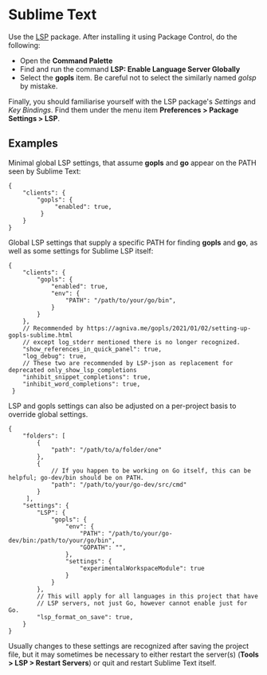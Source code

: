 # Sublime Text

Use the [LSP] package. After installing it using Package Control, do the following:

* Open the **Command Palette**
* Find and run the command **LSP: Enable Language Server Globally**
* Select the **gopls** item. Be careful not to select the similarly named *golsp* by mistake.

Finally, you should familiarise yourself with the LSP package's *Settings* and *Key Bindings*. Find them under the menu item **Preferences > Package Settings > LSP**.

## Examples
Minimal global LSP settings, that assume **gopls** and **go** appear on the PATH seen by Sublime Text:<br>
```
{
    "clients": {
        "gopls": {
             "enabled": true,
         }
    }
}
```

Global LSP settings that supply a specific PATH for finding **gopls** and **go**, as well as some settings for Sublime LSP itself:
```
{
    "clients": {
        "gopls": {
            "enabled": true,
            "env": {
                "PATH": "/path/to/your/go/bin",
            }
        }
    },
    // Recommended by https://agniva.me/gopls/2021/01/02/setting-up-gopls-sublime.html
    // except log_stderr mentioned there is no longer recognized.
    "show_references_in_quick_panel": true,
    "log_debug": true,
    // These two are recommended by LSP-json as replacement for deprecated only_show_lsp_completions
    "inhibit_snippet_completions": true,
    "inhibit_word_completions": true,
 }
 ```

LSP and gopls settings can also be adjusted on a per-project basis to override global settings.
```
{
    "folders": [
        {
            "path": "/path/to/a/folder/one"
        },
        {
            // If you happen to be working on Go itself, this can be helpful; go-dev/bin should be on PATH.
            "path": "/path/to/your/go-dev/src/cmd"
        }
     ],
    "settings": {
        "LSP": {
            "gopls": {
                "env": {
                    "PATH": "/path/to/your/go-dev/bin:/path/to/your/go/bin",
                    "GOPATH": "",
                },
                "settings": {
                    "experimentalWorkspaceModule": true
                }
            }
        },
        // This will apply for all languages in this project that have
        // LSP servers, not just Go, however cannot enable just for Go.
        "lsp_format_on_save": true,
    }
}
```

Usually changes to these settings are recognized after saving the project file, but it may sometimes be necessary to either restart the server(s) (**Tools > LSP > Restart Servers**) or quit and restart Sublime Text itself.

[LSP]: https://packagecontrol.io/packages/LSP
